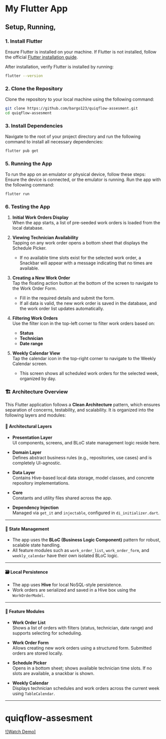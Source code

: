 # My Flutter App

## Setup, Running,

### 1. Install Flutter

Ensure Flutter is installed on your machine. If Flutter is not installed, follow the official [Flutter installation guide](https://flutter.dev/docs/get-started/install).

After installation, verify Flutter is installed by running:

```bash
flutter --version
```

### 2. Clone the Repository

Clone the repository to your local machine using the following command:

```bash
git clone https://github.com/bargo123/quiqflow-assesment.git
cd quiqflow-assesment
```


### 3. Install Dependencies
Navigate to the root of your project directory and run the following command to install all necessary dependencies:

```bash
flutter pub get
```

### 5. Running the App

To run the app on an emulator or physical device, follow these steps:
Ensure the device is connected, or the emulator is running.
Run the app with the following command:

```bash
flutter run
```

### 6. Testing the App

1. **Initial Work Orders Display**  
   When the app starts, a list of pre-seeded work orders is loaded from the local database.

2. **Viewing Technician Availability**  
   Tapping on any work order opens a bottom sheet that displays the Schedule Picker.  
   - If no available time slots exist for the selected work order, a Snackbar will appear with a message indicating that no times are available.

3. **Creating a New Work Order**  
   Tap the floating action button at the bottom of the screen to navigate to the Work Order Form.  
   - Fill in the required details and submit the form.  
   - If all data is valid, the new work order is saved in the database, and the work order list updates automatically.

4. **Filtering Work Orders**  
   Use the filter icon in the top-left corner to filter work orders based on:  
   - **Status**
   - **Technician**
   - **Date range**

5. **Weekly Calendar View**  
   Tap the calendar icon in the top-right corner to navigate to the Weekly Calendar screen.  
   - This screen shows all scheduled work orders for the selected week, organized by day.


### 🏗 Architecture Overview

This Flutter application follows a **Clean Architecture** pattern, which ensures separation of concerns, testability, and scalability. It is organized into the following layers and modules:


#### 🧱 Architectural Layers

- **Presentation Layer**  
  UI components, screens, and BLoC state management logic reside here.

- **Domain Layer**  
  Defines abstract business rules (e.g., repositories, use cases) and is completely UI-agnostic.

- **Data Layer**  
  Contains Hive-based local data storage, model classes, and concrete repository implementations.

- **Core**  
  Constants and utility files shared across the app.

- **Dependency Injection**  
  Managed via `get_it` and `injectable`, configured in `di_initializer.dart`.

---

#### 🔁 State Management

- The app uses the **BLoC (Business Logic Component)** pattern for robust, scalable state handling.
- All feature modules such as `work_order_list`, `work_order_form`, and `weekly_calendar` have their own isolated BLoC logic.

---

#### 🗃 Local Persistence

- The app uses **Hive** for local NoSQL-style persistence.
- Work orders are serialized and saved in a Hive box using the `WorkOrderModel`.

---

#### 📌 Feature Modules

- **Work Order List**  
  Shows a list of orders with filters (status, technician, date range) and supports selecting for scheduling.

- **Work Order Form**  
  Allows creating new work orders using a structured form. Submitted orders are stored locally.

- **Schedule Picker**  
  Opens in a bottom sheet; shows available technician time slots. If no slots are available, a snackbar is shown.

- **Weekly Calendar**  
  Displays technician schedules and work orders across the current week using `TableCalendar`.

---
# quiqflow-assesment

[![Watch Demo]](https://www.youtube.com/shorts/pCmD2SG-hqg)
